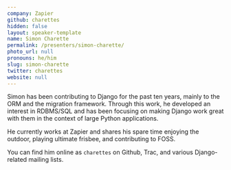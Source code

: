 ```yaml
---
company: Zapier
github: charettes
hidden: false
layout: speaker-template
name: Simon Charette
permalink: /presenters/simon-charette/
photo_url: null
pronouns: he/him
slug: simon-charette
twitter: charettes
website: null
---
```


Simon has been contributing to Django for the past ten years, mainly to the ORM and the migration framework. Through this work, he developed an interest in RDBMS/SQL and has been focusing on making Django work great with them in the context of large Python applications.

He currently works at Zapier and shares his spare time enjoying the outdoor, playing ultimate frisbee, and contributing to FOSS.

You can find him online as `charettes` on Github, Trac, and various Django-related mailing lists.

